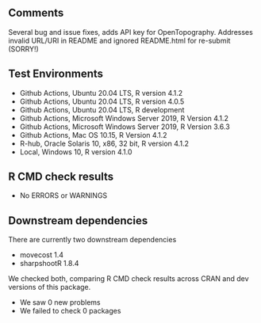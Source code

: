 ## Comments
Several bug and issue fixes, adds API key for OpenTopography.  Addresses invalid URL/URI in README and ignored README.html for re-submit (SORRY!)

## Test Environments
- Github Actions, Ubuntu 20.04 LTS, R version 4.1.2
- Github Actions, Ubuntu 20.04 LTS, R version 4.0.5
- Github Actions, Ubuntu 20.04 LTS, R development
- Github Actions, Microsoft Windows Server 2019, R Version 4.1.2
- Github Actions, Microsoft Windows Server 2019, R Version 3.6.3
- Github Actions, Mac OS 10.15, R Version 4.1.2
- R-hub, Oracle Solaris 10, x86, 32 bit, R version 4.1.2
- Local, Windows 10, R version 4.1.0

## R CMD check results
- No ERRORS or WARNINGS

## Downstream dependencies
There are currently two downstream dependencies

- movecost 1.4
- sharpshootR 1.8.4

We checked both, comparing R CMD check results across CRAN and dev versions of this package.

 * We saw 0 new problems
 * We failed to check 0 packages
